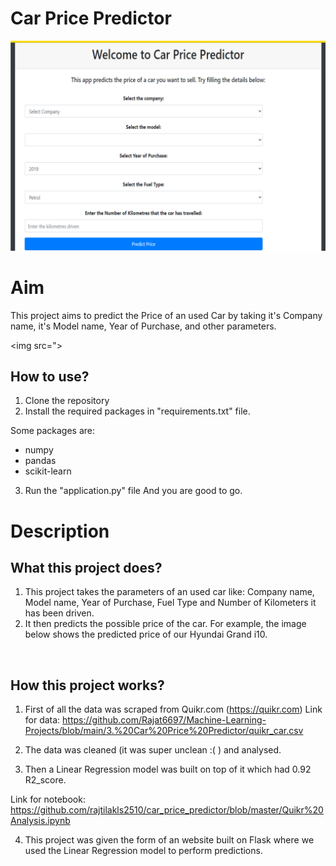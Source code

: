 # Car Price Predictor

<img src="https://github.com/Rajat6697/Machine-Learning-Projects/blob/main/3.%20Car%20Price%20Predictor/demo.png">



# Aim

This project aims to predict the Price of an used Car by taking it's Company name, it's Model name, Year of Purchase, and other parameters.

<img src=">

## How to use?

1. Clone the repository
2. Install the required packages in "requirements.txt" file.

Some packages are:
 - numpy 
 - pandas 
 - scikit-learn

3. Run the "application.py" file
And you are good to go. 

# Description

## What this project does?

1. This project takes the parameters of an used car like: Company name, Model name, Year of Purchase, Fuel Type and Number of Kilometers it has been driven.
2. It then predicts the possible price of the car. For example, the image below shows the predicted price of our Hyundai Grand i10. 

<img src="">

## How this project works?

1. First of all the data was scraped from Quikr.com (https://quikr.com) 
Link for data: https://github.com/Rajat6697/Machine-Learning-Projects/blob/main/3.%20Car%20Price%20Predictor/quikr_car.csv

2. The data was cleaned (it was super unclean :( ) and analysed.

3. Then a Linear Regression model was built on top of it which had 0.92 R2_score.

Link for notebook: https://github.com/rajtilakls2510/car_price_predictor/blob/master/Quikr%20Analysis.ipynb

4. This project was given the form of an website built on Flask where we used the Linear Regression model to perform predictions.

